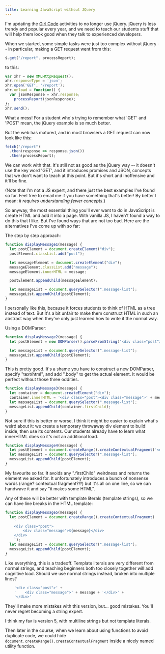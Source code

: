 ```yaml
---
title: Learning JavaScript without JQuery
---
```


I'm updating the [Girl Code](https://girlcode.co.nz) activities to no longer use jQuery. jQuery is less trendy and popular every year, and we need to teach our students stuff that will help them look good when they talk to experienced developers.

When we started, some simple tasks were just too complex without jQuery -- in particular, making a GET request went from this:

```javascript
$.get("/report", processReport);
```

to this:

```javascript
var xhr = new XMLHttpRequest();
xhr.responseType = 'json';
xhr.open('GET', '/report');
xhr.onload = function() {
  var jsonResponse = xhr.response;
    processReport(jsonResponse);
};
xhr.send();
```

What a mess! For a student who's trying to remember what 'GET' and 'POST' mean, the jQuery example is so much better.

But the web has matured, and in most browsers a GET request can now look like this:

```javascript
fetch("/report")
  .then(response => response.json())
  .then(processReport);
```

We can work with that. It's still not as good as the jQuery way -- it doesn't use the key word 'GET', and it introduces promises and JSON, concepts that we don't want to teach at this point. But it's short and inoffensive and it'll be fine.

(Note that I'm not a JS expert, and there just the best examples I've found so far. Feel free to email me if you have something that's better! By better I mean: <i>it requires understanding fewer concepts</i>.)

So anyway, the most essential thing you'll ever want to do in JavaScript is create HTML and add it into a page. With vanilla JS, I haven't found a way to do this that I like. But I've found ways that are not too bad. Here are the alternatives I've come up with so far:

The step by step approach:

```javascript
function displayMessage1(message) {
  let postElement = document.createElement("div");
  postElement.classList.add("post");

  let messageElement = document.createElement("div");
  messageElement.classList.add("message");
  messageElement.innerHTML = message;

  postElement.appendChild(messageElement);

  let messageList = document.querySelector(".message-list");
  messageList.appendChild(postElement);
}
```

I personally like this, because it forces students to think of HTML as a tree instead of text. But it's a bit unfair to make them construct HTML in such an abstract way when they've only just learned how to write it the normal way.


Using a DOMParser:

```javascript
function displayMessage2(message) {
  let postElement = new DOMParser().parseFromString('<div class="post"><div class="message">' + message + '</div></div>', 'text/html').body;

  let messageList = document.querySelector(".message-list");
  messageList.appendChild(postElement);
}
```

This is pretty good. It's a shame you have to construct a new DOMParser, specify "text/html", and add ".body" to get the actual element. It would be perfect without those three oddities.

```javascript
function displayMessage3(message) {
  let container = document.createElement("div");
  container.innerHTML = '<div class="post"><div class="message">' + message + '</div></div>';
  let messageList = document.querySelector(".message-list");
  messageList.appendChild(container.firstChild);
}
```

Not sure if this is better or worse. I think it might be easier to explain what's weird about it: we create a temporary throwaway div element to build inside, then use its contents. Our students already have to learn what innerHTML does so it's not an additional load.

```javascript
function displayMessage4(message) {
  let postElement = document.createRange().createContextualFragment('<div class="post"><div class="message">' + message + '</div></div>');
  let messageList = document.querySelector(".message-list");
  messageList.appendChild(postElement);
}
```

My favourite so far. It avoids any ".firstChild" weirdness and returns the element we asked for. It unfortunately introduces a bunch of nonsense words (range? contextual fragment?!?) but it's all on one line, so we can handwave it and say "it makes some HTML".

Any of these will be better with template literals (template strings), so we can have line breaks in the HTML template:

```javascript
function displayMessage5(message) {
  let postElement = document.createRange().createContextualFragment(
    `
    <div class="post">
        <div class="message">${message}</div>
    </div>
    `);
  let messageList = document.querySelector(".message-list");
  messageList.appendChild(postElement);
}
```

Like everything, this is a tradeoff. Template literals are very different from normal strings, and teaching beginners both too closely together will add cognitive load. Should we use normal strings instead, broken into multiple lines?

```javascript
    '<div class="post">' +
    '    <div class="message">' + message + '</div>' +
    '</div>'
```

They'll make more mistakes with this version, but... good mistakes. You'll never regret becoming a string expert.

I think my fav is version 5, with multiline strings but not template literals.

Then later in the course, when we learn about using functions to avoid duplicate code, we could hide <code>document.createRange().createContextualFragment</code> inside a nicely named utility function.
